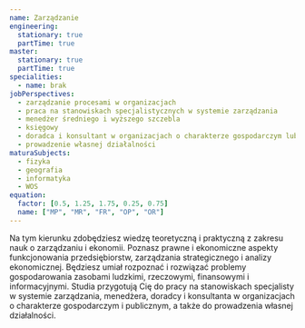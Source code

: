 ```yaml
---
name: Zarządzanie
engineering:
  stationary: true
  partTime: true
master:
  stationary: true
  partTime: true
specialities:
  - name: brak
jobPerspectives:
  - zarządzanie procesami w organizacjach
  - praca na stanowiskach specjalistycznych w systemie zarządzania
  - menedżer średniego i wyższego szczebla
  - księgowy
  - doradca i konsultant w organizacjach o charakterze gospodarczym lub publicznym
  - prowadzenie własnej działalności
maturaSubjects:
  - fizyka
  - geografia
  - informatyka
  - WOS
equation:
  factor: [0.5, 1.25, 1.75, 0.25, 0.75]
  name: ["MP", "MR", "FR", "OP", "OR"]
---
```


Na tym kierunku zdobędziesz wiedzę teoretyczną i praktyczną z zakresu nauk o zarządzaniu i ekonomii. Poznasz prawne i ekonomiczne aspekty funkcjonowania przedsiębiorstw, zarządzania strategicznego i analizy ekonomicznej. Będziesz umiał rozpoznać i rozwiązać problemy gospodarowania zasobami ludzkimi, rzeczowymi, finansowymi i informacyjnymi. Studia przygotują Cię do pracy na stanowiskach specjalisty w systemie zarządzania, menedżera, doradcy i konsultanta w organizacjach o charakterze gospodarczym i publicznym, a także do prowadzenia własnej działalności.
